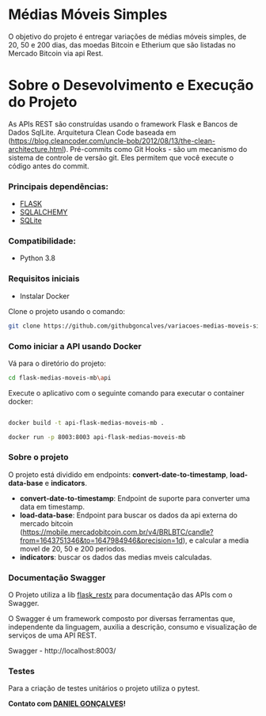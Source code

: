 # Médias Móveis Simples

O objetivo do projeto é entregar variações de médias móveis simples,
de 20, 50 e 200 dias, das moedas Bitcoin e Etherium que são listadas no
Mercado Bitcoin via api Rest.

# Sobre o Desevolvimento e Execução do Projeto

As APIs REST são construídas usando o framework Flask e Bancos de Dados SqlLite.
Arquitetura Clean Code baseada em (https://blog.cleancoder.com/uncle-bob/2012/08/13/the-clean-architecture.html).
Pré-commits como Git Hooks - são um mecanismo do sistema de controle de versão git. Eles permitem que você execute o código antes do commit.

### Principais dependências:
- [FLASK](https://flask.palletsprojects.com/en/2.0.x/)
- [SQLALCHEMY](https://www.sqlalchemy.org/)
- [SQLite](https://www.sqlite.org/index.html)


### Compatibilidade:
- Python 3.8

### Requisitos iniciais 

- Instalar Docker

Clone o projeto usando o comando:
```bash
git clone https://github.com/githubgoncalves/variacoes-medias-moveis-simples
```

### Como iniciar a API usando Docker

Vá para o diretório do projeto:
```bash
cd flask-medias-moveis-mb\api
```
Execute o aplicativo com o seguinte comando para executar o container docker:
```bash

docker build -t api-flask-medias-moveis-mb . 

docker run -p 8003:8003 api-flask-medias-moveis-mb

```

### Sobre o projeto

O projeto está dividido em endpoints: **convert-date-to-timestamp**, **load-data-base** e **indicators**.

 - **convert-date-to-timestamp**: Endpoint de suporte para converter uma data em timestamp.
 - **load-data-base**: Endpoint para buscar os dados da api externa do mercado bitcoin 
   (https://mobile.mercadobitcoin.com.br/v4/BRLBTC/candle?from=1643751346&to=1647984946&precision=1d), e 
   calcular a media movel de 20, 50 e 200 periodos. 
 - **indicators**: buscar os dados das medias mveis calculadas.
 
### Documentação Swagger 

O Projeto utiliza a lib [flask_restx](https://flask-restx.readthedocs.io/en/latest/) 
para documentação das APIs com o Swagger.

O Swagger é um framework composto por diversas ferramentas que, independente da linguagem, 
auxilia a descrição, consumo e visualização de serviços de uma API REST. 

Swagger - http://localhost:8003/


### Testes

Para a criação de testes unitários o projeto utiliza o pytest.


**Contato com [DANIEL GONÇALVES](danielgoncalves.info@gmail.com)!**